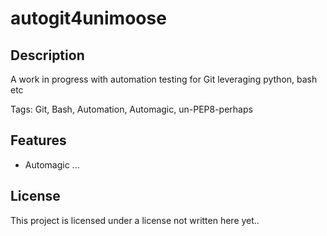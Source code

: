# autogit4unimoose
<!-- ![Image](github_repo_image.webp) -->

## Description
A work in progress with automation testing for Git leveraging python, bash etc

Tags: Git, Bash, Automation, Automagic, un-PEP8-perhaps

## Features
- Automagic ...

## License
This project is licensed under a license not written here yet..
